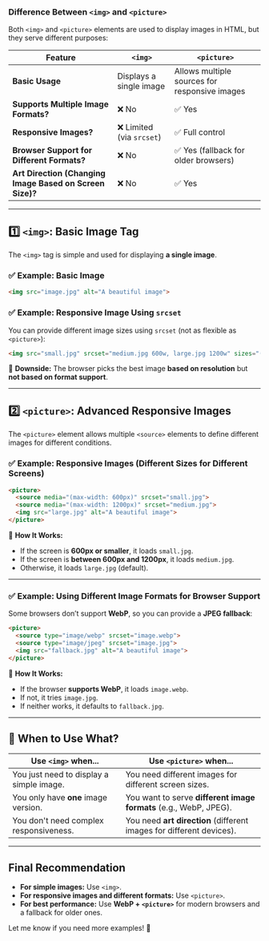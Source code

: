 ### **Difference Between `<img>` and `<picture>`**
Both `<img>` and `<picture>` elements are used to display images in HTML, but they serve different purposes:

| Feature         | `<img>` | `<picture>` |
|---------------|--------|-----------|
| **Basic Usage** | Displays a single image | Allows multiple sources for responsive images |
| **Supports Multiple Image Formats?** | ❌ No | ✅ Yes |
| **Responsive Images?** | ❌ Limited (via `srcset`) | ✅ Full control |
| **Browser Support for Different Formats?** | ❌ No | ✅ Yes (fallback for older browsers) |
| **Art Direction (Changing Image Based on Screen Size)?** | ❌ No | ✅ Yes |

---

## **1️⃣ `<img>`: Basic Image Tag**
The `<img>` tag is simple and used for displaying **a single image**.

### ✅ **Example: Basic Image**
```html
<img src="image.jpg" alt="A beautiful image">
```

### ✅ **Example: Responsive Image Using `srcset`**
You can provide different image sizes using `srcset` (not as flexible as `<picture>`):
```html
<img src="small.jpg" srcset="medium.jpg 600w, large.jpg 1200w" sizes="(max-width: 600px) 100vw, 50vw" alt="A beautiful image">
```
🔹 **Downside:** The browser picks the best image **based on resolution** but **not based on format support**.

---

## **2️⃣ `<picture>`: Advanced Responsive Images**
The `<picture>` element allows multiple `<source>` elements to define different images for different conditions.

### ✅ **Example: Responsive Images (Different Sizes for Different Screens)**
```html
<picture>
  <source media="(max-width: 600px)" srcset="small.jpg">
  <source media="(max-width: 1200px)" srcset="medium.jpg">
  <img src="large.jpg" alt="A beautiful image">
</picture>
```
🔹 **How It Works:**
- If the screen is **600px or smaller**, it loads `small.jpg`.
- If the screen is **between 600px and 1200px**, it loads `medium.jpg`.
- Otherwise, it loads `large.jpg` (default).

---

### ✅ **Example: Using Different Image Formats for Browser Support**
Some browsers don’t support **WebP**, so you can provide a **JPEG fallback**:
```html
<picture>
  <source type="image/webp" srcset="image.webp">
  <source type="image/jpeg" srcset="image.jpg">
  <img src="fallback.jpg" alt="A beautiful image">
</picture>
```
🔹 **How It Works:**
- If the browser **supports WebP**, it loads `image.webp`.
- If not, it tries `image.jpg`.
- If neither works, it defaults to `fallback.jpg`.

---

## **🚀 When to Use What?**
| **Use `<img>` when...** | **Use `<picture>` when...** |
|----------------------|----------------------|
| You just need to display a simple image. | You need different images for different screen sizes. |
| You only have **one** image version. | You want to serve **different image formats** (e.g., WebP, JPEG). |
| You don't need complex responsiveness. | You need **art direction** (different images for different devices). |

---

## **Final Recommendation**
- **For simple images:** Use `<img>`.  
- **For responsive images and different formats:** Use `<picture>`.  
- **For best performance:** Use **WebP + `<picture>`** for modern browsers and a fallback for older ones.  

Let me know if you need more examples! 🚀